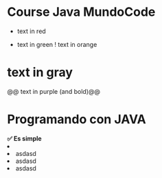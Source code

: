 # Course Java MundoCode
- text in red
+ text in green
! text in orange
# text in gray
@@ text in purple (and bold)@@
 <h1 id="h1java" class="text-center ">Programando con JAVA </h1>
 <strong class="fst-italic h6">✅ Es simple</strong>
<li>
       <li>asdasd</li>
       <li>asdasd</li>
       <li>asdasd</li>
     </li>
